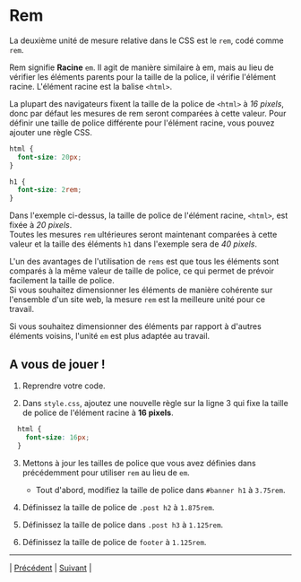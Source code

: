 # Rem

La deuxième unité de mesure relative dans le CSS est le `rem`, codé comme `rem`.

Rem signifie **Racine** `em`. Il agit de manière similaire à em, mais au lieu de vérifier les éléments parents pour la taille de la police, il vérifie l'élément racine.
L'élément racine est la balise `<html>`.

La plupart des navigateurs fixent la taille de la police de `<html>` à *16 pixels*, donc par défaut les mesures de rem seront comparées à cette valeur.
Pour définir une taille de police différente pour l'élément racine, vous pouvez ajouter une règle CSS.

```css
html {
  font-size: 20px;
}

h1 {
  font-size: 2rem;
}
```

Dans l'exemple ci-dessus, la taille de police de l'élément racine, `<html>`, est fixée à *20 pixels*.  
Toutes les mesures `rem` ultérieures seront maintenant comparées à cette valeur et la taille des éléments `h1` dans l'exemple sera de *40 pixels*.

L'un des avantages de l'utilisation de `rems` est que tous les éléments sont comparés à la même valeur de taille de police, ce qui permet de prévoir facilement la taille de police.  
Si vous souhaitez dimensionner les éléments de manière cohérente sur l'ensemble d'un site web, la mesure `rem` est la meilleure unité pour ce travail.

Si vous souhaitez dimensionner des éléments par rapport à d'autres éléments voisins, l'unité `em` est plus adaptée au travail.

## A vous de jouer !

1. Reprendre votre code.

2. Dans `style.css`, ajoutez une nouvelle règle sur la ligne 3 qui fixe la taille de police de l'élément racine à **16 pixels**.

```css
  html {
    font-size: 16px;
  }
  ```
  
3. Mettons à jour les tailles de police que vous avez définies dans précédemment pour utiliser `rem` au lieu de `em`.
    - Tout d'abord, modifiez la taille de police dans `#banner h1` à `3.75rem`.
    
4. Définissez la taille de police de `.post h2` à `1.875rem`.

5. Définissez la taille de police dans `.post h3` à `1.125rem`.

6. Définissez la taille de police de `footer` à `1.125rem`.



___
| [Précédent](./2-em.md)       | [Suivant](./4-pourcentage-hauteur-largeur.md)        |
